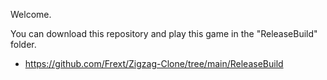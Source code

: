 Welcome.

You can download this repository and play this game in the "ReleaseBuild" folder.

- https://github.com/Frext/Zigzag-Clone/tree/main/ReleaseBuild
